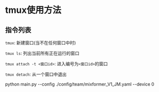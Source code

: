 # tmux使用方法

## 指令列表

`tmux`: 新建窗口(当不在任何窗口中时)

`tmux ls`: 列出当前所有正在运行的窗口

`tmux attach -t <窗口id>`: 进入编号为`<窗口id>`的窗口

`tmux detach`: 从一个窗口中退出

python main.py --config ./config/team/mixformer_V1_JM.yaml --device 0